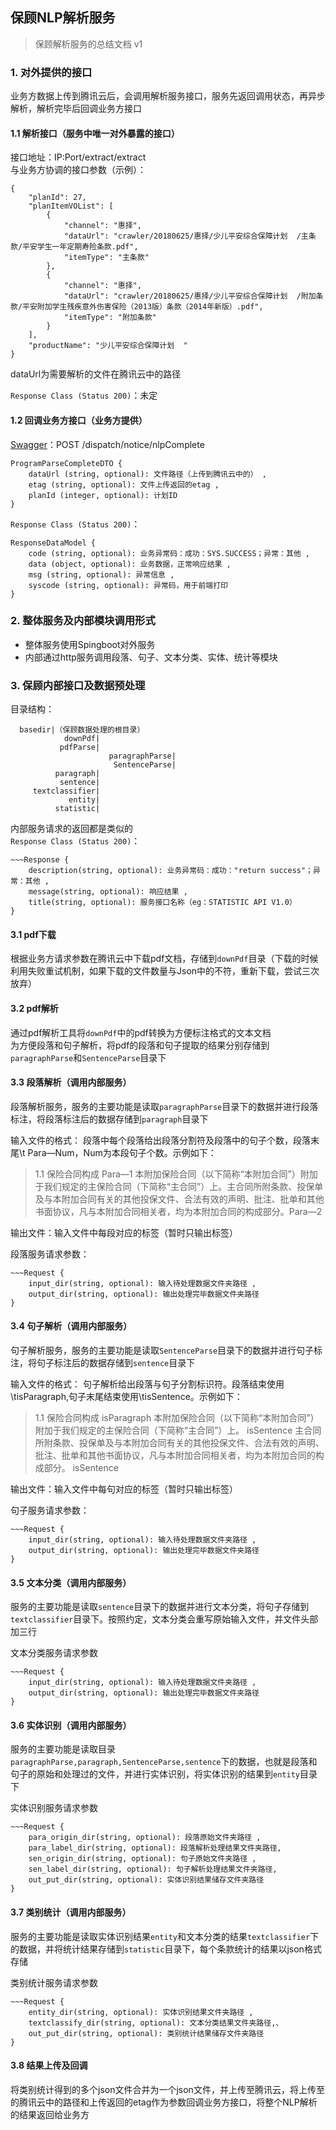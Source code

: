## 保顾NLP解析服务
>保顾解析服务的总结文档 v1

### 1. 对外提供的接口
业务方数据上传到腾讯云后，会调用解析服务接口，服务先返回调用状态，再异步解析，解析完毕后回调业务方接口  

#### 1.1 解析接口（服务中唯一对外暴露的接口）
接口地址：IP:Port/extract/extract  
与业务方协调的接口参数（示例）：  

```
{
    "planId": 27,
    "planItemVOList": [
        {
            "channel": "惠择",
            "dataUrl": "crawler/20180625/惠择/少儿平安综合保障计划  /主条款/平安学生一年定期寿险条款.pdf",
            "itemType": "主条款"
        },
        {
            "channel": "惠择",
            "dataUrl": "crawler/20180625/惠择/少儿平安综合保障计划  /附加条款/平安附加学生残疾意外伤害保险（2013版）条款（2014年新版）.pdf",
            "itemType": "附加条款"
        }
    ],
    "productName": "少儿平安综合保障计划  "
}
```
dataUrl为需要解析的文件在腾讯云中的路径  

`Response Class (Status 200)`：未定  

#### 1.2 回调业务方接口（业务方提供）
[Swagger](http://10.250.100.176:8005/swagger-ui.html#!/dispatch45controller/nlpCompleteNoticeUsingPOST)：POST /dispatch/notice/nlpComplete  


```
ProgramParseCompleteDTO {
    dataUrl (string, optional): 文件路径（上传到腾讯云中的） ,
    etag (string, optional): 文件上传返回的etag ,
    planId (integer, optional): 计划ID
}
```
`Response Class (Status 200)`：

```
ResponseDataModel {
    code (string, optional): 业务异常码：成功：SYS.SUCCESS；异常：其他 ,
    data (object, optional): 业务数据，正常响应结果 ,
    msg (string, optional): 异常信息 ,
    syscode (string, optional): 异常码，用于前端打印
}
```

### 2. 整体服务及内部模块调用形式
- 整体服务使用Spingboot对外服务  
- 内部通过http服务调用段落、句子、文本分类、实体、统计等模块

### 3. 保顾内部接口及数据预处理
目录结构：

      basedir|（保顾数据处理的根目录）
	            downPdf|
               pdfParse|
                          paragraphParse|
                           SentenceParse|
              paragraph|
               sentence|
         textclassifier|
				 entity|
			  statistic|

内部服务请求的返回都是类似的  
`Response Class (Status 200)`：
```
~~~Response {
    description(string, optional): 业务异常码：成功："return success"；异常：其他 ,
    message(string, optional): 响应结果 ,
    title(string, optional): 服务接口名称（eg：STATISTIC API V1.0）
}
```

#### 3.1 pdf下载
根据业务方请求参数在腾讯云中下载pdf文档，存储到`downPdf`目录（下载的时候利用失败重试机制，如果下载的文件数量与Json中的不符，重新下载，尝试三次放弃）

#### 3.2 pdf解析
通过pdf解析工具将`downPdf`中的pdf转换为方便标注格式的文本文档    
为方便段落和句子解析，将pdf的段落和句子提取的结果分别存储到`paragraphParse`和`SentenceParse`目录下

#### 3.3 段落解析（调用内部服务）
段落解析服务，服务的主要功能是读取`paragraphParse`目录下的数据并进行段落标注，将段落标注后的数据存储到`paragraph`目录下

输入文件的格式：
段落中每个段落给出段落分割符及段落中的句子个数，段落末尾\t Para—Num，Num为本段句子个数。示例如下：
>1.1 保险合同构成	Para—1
本附加保险合同（以下简称“本附加合同”）附加于我们规定的主保险合同（下简称“主合同”）上。主合同所附条款、投保单及与本附加合同有关的其他投保文件、合法有效的声明、批注、批单和其他书面协议，凡与本附加合同相关者，均为本附加合同的构成部分。Para—2

输出文件：输入文件中每段对应的标签（暂时只输出标签）

段落服务请求参数：

```
~~~Request {
    input_dir(string, optional): 输入待处理数据文件夹路径 ,
    output_dir(string, optional): 输出处理完毕数据文件夹路径
}
```


#### 3.4 句子解析（调用内部服务）
句子解析服务，服务的主要功能是读取`SentenceParse`目录下的数据并进行句子标注，将句子标注后的数据存储到`sentence`目录下

输入文件的格式：
句子解析给出段落与句子分割标识符。段落结束使用\tisParagraph,句子末尾结束使用\tisSentence。示例如下：
>1.1 保险合同构成	isParagraph
本附加保险合同（以下简称“本附加合同”）附加于我们规定的主保险合同（下简称“主合同”）上。	isSentence
主合同所附条款、投保单及与本附加合同有关的其他投保文件、合法有效的声明、批注、批单和其他书面协议，凡与本附加合同相关者，均为本附加合同的构成部分。	isSentence

输出文件：输入文件中每句对应的标签（暂时只输出标签）


句子服务请求参数：

```
~~~Request {
    input_dir(string, optional): 输入待处理数据文件夹路径 ,
    output_dir(string, optional): 输出处理完毕数据文件夹路径
}
```

#### 3.5 文本分类（调用内部服务）
服务的主要功能是读取`sentence`目录下的数据并进行文本分类，将句子存储到`textclassifier`目录下。按照约定，文本分类会重写原始输入文件，并文件头部加三行

文本分类服务请求参数

```
~~~Request {
    input_dir(string, optional): 输入待处理数据文件夹路径 ,
    output_dir(string, optional): 输出处理完毕数据文件夹路径
}
```



#### 3.6 实体识别（调用内部服务）
服务的主要功能是读取目录`paragraphParse,paragraph,SentenceParse,sentence`下的数据，也就是段落和句子的原始和处理过的文件，并进行实体识别，将实体识别的结果到`entity`目录下

实体识别服务请求参数

```
~~~Request {
    para_origin_dir(string, optional): 段落原始文件夹路径 ,
    para_label_dir(string, optional): 段落解析处理结果文件夹路径,
    sen_origin_dir(string, optional): 句子原始文件夹路径 ,
    sen_label_dir(string, optional): 句子解析处理结果文件夹路径,
    out_put_dir(string, optional): 实体识别结果储存文件夹路径
}
```

#### 3.7 类别统计（调用内部服务）
服务的主要功能是读取实体识别结果`entity`和文本分类的结果`textclassifier`下的数据，并将统计结果存储到`statistic`目录下，每个条款统计的结果以json格式存储

类别统计服务请求参数

```
~~~Request {
    entity_dir(string, optional): 实体识别结果文件夹路径 ,
    textclassify_dir(string, optional): 文本分类结果文件夹路径,、
    out_put_dir(string, optional): 类别统计结果储存文件夹路径
}
```




#### 3.8 结果上传及回调
将类别统计得到的多个json文件合并为一个json文件，并上传至腾讯云，将上传至的腾讯云中的路径和上传返回的etag作为参数回调业务方接口，将整个NLP解析的结果返回给业务方



